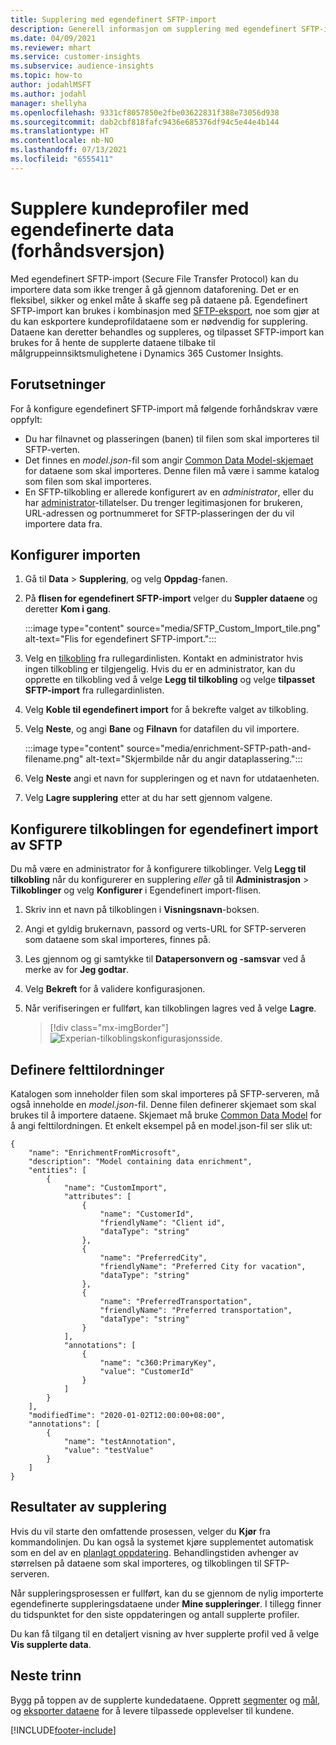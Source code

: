 ```yaml
---
title: Supplering med egendefinert SFTP-import
description: Generell informasjon om supplering med egendefinert SFTP-import.
ms.date: 04/09/2021
ms.reviewer: mhart
ms.service: customer-insights
ms.subservice: audience-insights
ms.topic: how-to
author: jodahlMSFT
ms.author: jodahl
manager: shellyha
ms.openlocfilehash: 9331cf8057850e2fbe03622831f388e73056d938
ms.sourcegitcommit: dab2cbf818fafc9436e685376df94c5e44e4b144
ms.translationtype: HT
ms.contentlocale: nb-NO
ms.lasthandoff: 07/13/2021
ms.locfileid: "6555411"
---
```

# <a name="enrich-customer-profiles-with-custom-data-preview"></a>Supplere kundeprofiler med egendefinerte data (forhåndsversjon)

Med egendefinert SFTP-import (Secure File Transfer Protocol) kan du importere data som ikke trenger å gå gjennom dataforening. Det er en fleksibel, sikker og enkel måte å skaffe seg på dataene på. Egendefinert SFTP-import kan brukes i kombinasjon med [SFTP-eksport](export-sftp.md), noe som gjør at du kan eskportere kundeprofildataene som er nødvendig for supplering. Dataene kan deretter behandles og suppleres, og tilpasset SFTP-import kan brukes for å hente de supplerte dataene tilbake til målgruppeinnsiktsmulighetene i Dynamics 365 Customer Insights.

## <a name="prerequisites"></a>Forutsetninger

For å konfigure egendefinert SFTP-import må følgende forhåndskrav være oppfylt:

- Du har filnavnet og plasseringen (banen) til filen som skal importeres til SFTP-verten.
- Det finnes en *model.json*-fil som angir [Common Data Model-skjemaet](/common-data-model/) for dataene som skal importeres. Denne filen må være i samme katalog som filen som skal importeres.
- En SFTP-tilkobling er allerede konfigurert av en *administrator*, eller du har [administrator](permissions.md#administrator)-tillatelser. Du trenger legitimasjonen for brukeren, URL-adressen og portnummeret for SFTP-plasseringen der du vil importere data fra.


## <a name="configure-the-import"></a>Konfigurer importen

1. Gå til **Data** > **Supplering**, og velg **Oppdag**-fanen.

1. På **flisen for egendefinert SFTP-import** velger du **Suppler dataene** og deretter **Kom i gang**.

   :::image type="content" source="media/SFTP_Custom_Import_tile.png" alt-text="Flis for egendefinert SFTP-import.":::

1. Velg en [tilkobling](connections.md) fra rullegardinlisten. Kontakt en administrator hvis ingen tilkobling er tilgjengelig. Hvis du er en administrator, kan du opprette en tilkobling ved å velge **Legg til tilkobling** og velge **tilpasset SFTP-import** fra rullegardinlisten.

1. Velg **Koble til egendefinert import** for å bekrefte valget av tilkobling.

1.  Velg **Neste**, og angi **Bane** og **Filnavn** for datafilen du vil importere.

    :::image type="content" source="media/enrichment-SFTP-path-and-filename.png" alt-text="Skjermbilde når du angir dataplassering.":::

1. Velg **Neste** angi et navn for suppleringen og et navn for utdataenheten. 

1. Velg **Lagre supplering** etter at du har sett gjennom valgene.

## <a name="configure-the-connection-for-sftp-custom-import"></a>Konfigurere tilkoblingen for egendefinert import av SFTP 

Du må være en administrator for å konfigurere tilkoblinger. Velg **Legg til tilkobling** når du konfigurerer en supplering *eller* gå til **Administrasjon** > **Tilkoblinger** og velg **Konfigurer** i Egendefinert import-flisen.

1. Skriv inn et navn på tilkoblingen i **Visningsnavn**-boksen.

1. Angi et gyldig brukernavn, passord og verts-URL for SFTP-serveren som dataene som skal importeres, finnes på.

1. Les gjennom og gi samtykke til **Datapersonvern og -samsvar** ved å merke av for **Jeg godtar**.

1. Velg **Bekreft** for å validere konfigurasjonen.

1. Når verifiseringen er fullført, kan tilkoblingen lagres ved å velge **Lagre**.

   > [!div class="mx-imgBorder"]
   > ![Experian-tilkoblingskonfigurasjonsside.](media/enrichment-SFTP-connection.png "Experian-tilkoblingskonfigurasjonsside")


## <a name="defining-field-mappings"></a>Definere felttilordninger 

Katalogen som inneholder filen som skal importeres på SFTP-serveren, må også inneholde en *model.json*-fil. Denne filen definerer skjemaet som skal brukes til å importere dataene. Skjemaet må bruke [Common Data Model](/common-data-model/) for å angi felttilordningen. Et enkelt eksempel på en model.json-fil ser slik ut:

```
{
    "name": "EnrichmentFromMicrosoft",
    "description": "Model containing data enrichment",
    "entities": [
        {
            "name": "CustomImport",
            "attributes": [
                {
                    "name": "CustomerId",
                    "friendlyName": "Client id",
                    "dataType": "string"
                },
                {
                    "name": "PreferredCity",
                    "friendlyName": "Preferred City for vacation",
                    "dataType": "string"
                },
                {
                    "name": "PreferredTransportation",
                    "friendlyName": "Preferred transportation",
                    "dataType": "string"
                }
            ],
            "annotations": [
                {
                    "name": "c360:PrimaryKey",
                    "value": "CustomerId"
                }
            ]
        }
    ],
    "modifiedTime": "2020-01-02T12:00:00+08:00",
    "annotations": [
        {
            "name": "testAnnotation",
            "value": "testValue"
        }
    ]
}
```

## <a name="enrichment-results"></a>Resultater av supplering

Hvis du vil starte den omfattende prosessen, velger du **Kjør** fra kommandolinjen. Du kan også la systemet kjøre supplementet automatisk som en del av en [planlagt oppdatering](system.md#schedule-tab). Behandlingstiden avhenger av størrelsen på dataene som skal importeres, og tilkoblingen til SFTP-serveren.

Når suppleringsprosessen er fullført, kan du se gjennom de nylig importerte egendefinerte suppleringsdataene under **Mine suppleringer**. I tillegg finner du tidspunktet for den siste oppdateringen og antall supplerte profiler.

Du kan få tilgang til en detaljert visning av hver supplerte profil ved å velge **Vis supplerte data**.

## <a name="next-steps"></a>Neste trinn

Bygg på toppen av de supplerte kundedataene. Opprett [segmenter](segments.md) og [mål](measures.md), og [eksporter dataene](export-destinations.md) for å levere tilpassede opplevelser til kundene.

[!INCLUDE[footer-include](../includes/footer-banner.md)]
